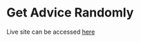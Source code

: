 # Get Advice Randomly

Live site can be accessed [here](https://master.d2ualimh9r8vad.amplifyapp.com/)
